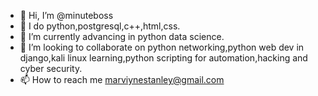- 👋 Hi, I’m @minuteboss
- 👀 I do python,postgresql,c++,html,css.
- 🌱 I’m currently advancing in python data science.
- 💞️ I’m looking to collaborate on python networking,python web dev in django,kali linux learning,python scripting for automation,hacking and cyber security.
- 📫 How to reach me marviynestanley@gmail.com

<!---
minuteboss/minuteboss is a ✨ special ✨ repository because its `README.md` (this file) appears on your GitHub profile.
You can click the Preview link to take a look at your changes.
--->
